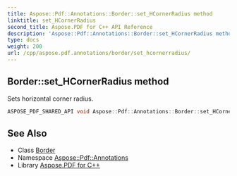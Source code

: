 ```yaml
---
title: Aspose::Pdf::Annotations::Border::set_HCornerRadius method
linktitle: set_HCornerRadius
second_title: Aspose.PDF for C++ API Reference
description: 'Aspose::Pdf::Annotations::Border::set_HCornerRadius method. Sets horizontal corner radius in C++.'
type: docs
weight: 200
url: /cpp/aspose.pdf.annotations/border/set_hcornerradius/
---
```

## Border::set_HCornerRadius method


Sets horizontal corner radius.

```cpp
ASPOSE_PDF_SHARED_API void Aspose::Pdf::Annotations::Border::set_HCornerRadius(double value)
```

## See Also

* Class [Border](../)
* Namespace [Aspose::Pdf::Annotations](../../)
* Library [Aspose.PDF for C++](../../../)
